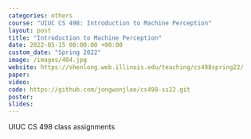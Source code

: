 ```yaml
---
categories: others
course: "UIUC CS 498: Introduction to Machine Perception"
layout: post
title: "Introduction to Machine Perception"
date: 2022-05-15 00:00:00 +00:00
custom_date: "Spring 2022"
image: /images/404.jpg
website: https://shenlong.web.illinois.edu/teaching/cs498spring22/
paper: 
video: 
code: https://github.com/jongwonjlee/cs498-ss22.git
poster: 
slides: 
---
```

UIUC CS 498 class assignments